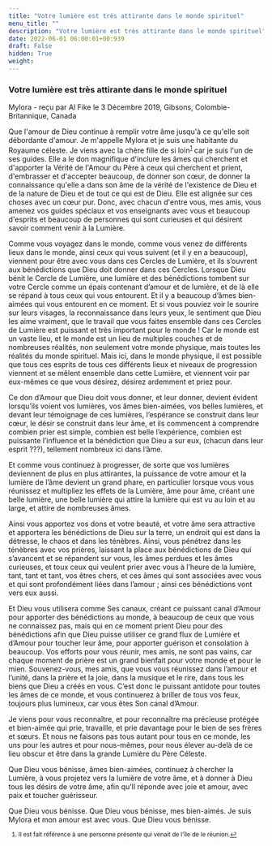 ```yaml
---
title: "Votre lumière est très attirante dans le monde spirituel"
menu_title: ""
description: "Votre lumière est très attirante dans le monde spirituel"
date: 2022-06-01 06:00:01+00:939
draft: False
hidden: True
weight:
---
```

### Votre lumière est très attirante dans le monde spirituel

Mylora - reçu par Al Fike le 3 Décembre 2019, Gibsons, Colombie-Britannique, Canada

Que l'amour de Dieu continue à remplir votre âme jusqu'à ce qu'elle soit débordante d'amour. Je m'appelle Mylora et je suis une habitante du Royaume céleste. Je viens avec la chère fille de si loin<sup id=”a1”>[1](#f1)</sup> car je suis l'un de ses guides. Elle a le don magnifique d'inclure les âmes qui cherchent et d'apporter la Vérité de l'Amour du Père à ceux qui cherchent et prient, d'embrasser et d'accepter beaucoup, de donner son cœur, de donner la connaissance qu'elle a dans son âme de la vérité de l'existence de Dieu et de la nature de Dieu et de tout ce qui est de Dieu. Elle est alignée sur ces choses avec un cœur pur. Donc, avec chacun d'entre vous, mes amis, vous amenez vos guides spéciaux et vos enseignants avec vous et beaucoup d'esprits et beaucoup de personnes qui sont curieuses et qui désirent savoir comment venir à la Lumière.

Comme vous voyagez dans le monde, comme vous venez de différents lieux dans le monde, ainsi ceux qui vous suivent (et il y en a beaucoup), viennent pour être avec vous dans ces Cercles de Lumière, et ils s’ouvrent aux bénédictions que Dieu doit donner dans ces Cercles. Lorsque Dieu bénit le Cercle de Lumière, une lumière et des bénédictions tombent sur votre Cercle comme un épais contenant d’amour et de lumière, et de là elle se répand à tous ceux qui vous entourent. Et il y a beaucoup d’âmes bien-aimées qui vous entourent en ce moment. Et si vous pouviez voir le sourire sur leurs visages, la reconnaissance dans leurs yeux, le sentiment que Dieu les aime vraiment, que le travail que vous faites ensemble dans ces Cercles de Lumière est puissant et très important pour le monde ! Car le monde est un vaste lieu, et le monde est un lieu de multiples couches et de nombreuses réalités, non seulement votre monde physique, mais toutes les réalités du monde spirituel. Mais ici, dans le monde physique, il est possible que tous ces esprits de tous ces différents lieux et niveaux de progression viennent et se mêlent ensemble dans cette Lumière, et viennent voir par eux-mêmes ce que vous désirez, désirez ardemment et priez pour.

Ce don d’Amour que Dieu doit vous donner, et leur donner, devient évident lorsqu’ils voient vos lumières, vos âmes bien-aimées, vos belles lumières, et devant leur témoignage de ces lumières, l’espérance se construit dans leur cœur, le désir se construit dans leur âme, et ils commencent à comprendre combien prier est simple, combien est belle l’expérience, combien est puissante l’influence et la bénédiction que Dieu a sur eux, (chacun dans leur esprit ???), tellement nombreux ici dans l’âme.

Et comme vous continuez à progresser, de sorte que vos lumières deviennent de plus en plus attirantes, la puissance de votre amour et la lumière de l’âme devient un grand phare, en particulier lorsque vous vous réunissez et multipliez les effets de la Lumière, âme pour âme, créant une belle lumière, une belle lumière qui attire la lumière qui est vu au loin et au large, et attire de nombreuses âmes.

Ainsi vous apportez vos dons et votre beauté, et votre âme sera attractive et apportera les bénédictions de Dieu sur la terre, un endroit qui est dans la détresse, le chaos et dans les ténèbres. Ainsi, vous pénétrez dans les ténèbres avec vos prières, laissant la place aux bénédictions de Dieu qui s’avancent et se répandent sur vous, les âmes perdues et les âmes curieuses, et toux ceux qui veulent prier avec vous à l’heure de la lumière, tant, tant et tant, vos êtres chers, et ces âmes qui sont associées avec vous et qui sont profondément liées dans l’amour ; ainsi ces bénédictions vont vers eux aussi.

Et Dieu vous utilisera comme Ses canaux, créant ce puissant canal d’Amour pour apporter des bénédictions au monde, à beaucoup de ceux que vous ne connaissez pas, mais qui en ce moment prient Dieu pour des bénédictions afin que Dieu puisse utiliser ce grand flux de Lumière et d’Amour pour toucher leur âme, pour apporter guérison et consolation à beaucoup. Vos efforts pour vous réunir, mes amis, ne sont pas vains, car chaque moment de prière est un grand bienfait pour votre monde et pour le mien. Souvenez-vous, mes amis, que vous vous réunissez dans l’amour et l’unité, dans la prière et la joie, dans la musique et le rire, dans tous les biens que Dieu a créés en vous. C’est donc le puissant antidote pour toutes les âmes de ce monde, et vous continuerez à briller de tous vos feux, toujours plus lumineux, car vous êtes Son canal d’Amour.

Je viens pour vous reconnaître, et pour reconnaître ma précieuse protégée et bien-aimée qui prie, travaille, et prie davantage pour le bien de ses frères et sœurs. Et nous ne faisons pas tous autant pour tous en ce monde, les uns pour les autres et pour nous-mêmes, pour nous élever au-delà de ce lieu obscur et être dans la grande Lumière du Père Céleste.

Que Dieu vous bénisse, âmes bien-aimées, continuez à chercher la Lumière, à vous projetez vers la lumière de votre âme, et à donner à Dieu tous les désirs de votre âme, afin qu’Il réponde avec joie et amour, avec paix et toucher guérisseur.

Que Dieu vous bénisse. Que Dieu vous bénisse, mes bien-aimés. Je suis Mylora et mon amour est avec vous. Que Dieu vous bénisse.
<small>

1. <large id=”f1”> Il est fait référence à une personne présente qui venait de l'île de le réunion.[↩](#a1)





